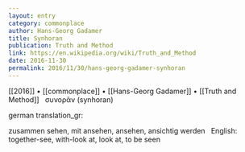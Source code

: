 ```yaml
---
layout: entry
category: commonplace
author: Hans-Georg Gadamer
title: Synhoran
publication: Truth and Method
link: https://en.wikipedia.org/wiki/Truth_and_Method
date: 2016-11-30
permalink: 2016/11/30/hans-georg-gadamer-synhoran
---
```


[[2016]] • [[commonplace]] • [[Hans-Georg Gadamer]] • [[Truth and Method]]
 
συνορᾶν (synhoran)

german translation_gr: 

zusammen sehen, mit ansehen, ansehen, ansichtig werden
 
English: together-see, with-look at, look at, to be seen
